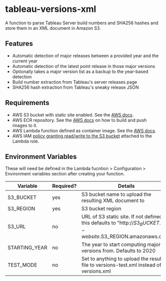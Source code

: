 # tableau-versions-xml

A function to parse Tableau Server build numbers and SHA256 hashes and store them in an XML document in Amazon S3.

## Features
- Automatic detection of major releases between a provided year and the current year
- Automatic detection of the latest point release in those major versions
- Optionally takes a major version list as a backup to the year-based detection
- Build number extraction from Tableau's server releases page
- SHA256 hash extraction from Tableau's sneaky release JSON

## Requirements
- AWS S3 bucket with static site enabled. See the [AWS docs](https://docs.aws.amazon.com/AmazonS3/latest/userguide/WebsiteHosting.html).
- AWS ECR repository. See the [AWS docs](https://docs.aws.amazon.com/AmazonECR/latest/userguide/getting-started-cli.html) on how to build and push images to it.
- AWS Lambda function defined as container image. See the [AWS docs](https://docs.aws.amazon.com/lambda/latest/dg/configuration-images.html).
- AWS IAM [policy granting read/write to the S3 bucket](https://docs.aws.amazon.com/IAM/latest/UserGuide/reference_policies_examples_s3_rw-bucket.html) attached to the Lambda role.

## Environment Variables
These will need be defined in the Lambda fucntion > Configuration > Environment variables section after creating your function.

| Variable            | Required? | Details | Example |
|---------------------|-----------|---------|---------|
| S3_BUCKET           | yes       | S3 bucket name to upload the resulting XML document to |
| S3_REGION           | yes       | S3 bucket region | "us-east-2" |
| S3_URL              | no        | URL of S3 static site. If not defined, this defaults to "http://$S3_BUCKET.s3-website.$S3_REGION.amazonaws.com" | "h<span>ttps://static.example.com" |
| STARTING_YEAR       | no        | The year to start computing major versions from. Defaults to 2020 |
| TEST_MODE           | no        | Set to anything to upload the resulting file to versions-test.xml instead of versions.xml |
